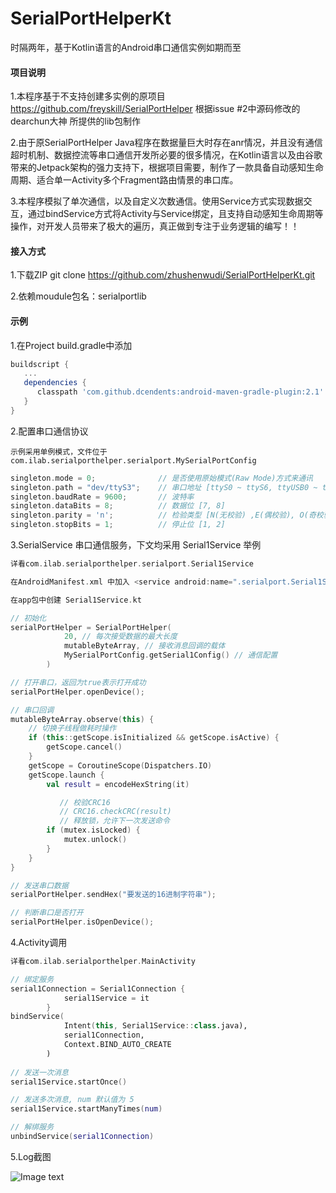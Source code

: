 # SerialPortHelperKt

时隔两年，基于Kotlin语言的Android串口通信实例如期而至

#### 项目说明
1.本程序基于不支持创建多实例的原项目 https://github.com/freyskill/SerialPortHelper 根据issue #2中源码修改的 dearchun大神 所提供的lib包制作

2.由于原SerialPortHelper Java程序在数据量巨大时存在anr情况，并且没有通信超时机制、数据控流等串口通信开发所必要的很多情况，在Kotlin语言以及由谷歌带来的Jetpack架构的强力支持下，根据项目需要，制作了一款具备自动感知生命周期、适合单一Activity多个Fragment路由情景的串口库。

3.本程序模拟了单次通信，以及自定义次数通信。使用Service方式实现数据交互，通过bindService方式将Activity与Service绑定，且支持自动感知生命周期等操作，对开发人员带来了极大的遍历，真正做到专注于业务逻辑的编写！！

#### 接入方式
1.下载ZIP
git clone https://github.com/zhushenwudi/SerialPortHelperKt.git

2.依赖moudule包名：serialportlib

#### 示例
1.在Project build.gradle中添加

```groovy
buildscript {
   ...
   dependencies {
      classpath 'com.github.dcendents:android-maven-gradle-plugin:2.1'
   }
}
```

2.配置串口通信协议

	示例采用单例模式，文件位于 com.ilab.serialporthelper.serialport.MySerialPortConfig

```kotlin
singleton.mode = 0;              // 是否使用原始模式(Raw Mode)方式来通讯
singleton.path = "dev/ttyS3";    // 串口地址 [ttyS0 ~ ttyS6, ttyUSB0 ~ ttyUSB4]
singleton.baudRate = 9600;       // 波特率
singleton.dataBits = 8;          // 数据位 [7, 8]
singleton.parity = 'n';          // 检验类型 [N(无校验) ,E(偶校验), O(奇校验)] (大小写随意)
singleton.stopBits = 1;          // 停止位 [1, 2]
```

3.SerialService 串口通信服务，下文均采用 Serial1Service 举例

```kotlin
详看com.ilab.serialporthelper.serialport.Serial1Service

在AndroidManifest.xml 中加入 <service android:name=".serialport.Serial1Service" />

在app包中创建 Serial1Service.kt

// 初始化
serialPortHelper = SerialPortHelper(
            20, // 每次接受数据的最大长度
            mutableByteArray, // 接收消息回调的载体
            MySerialPortConfig.getSerial1Config() // 通信配置
        )

// 打开串口，返回为true表示打开成功
serialPortHelper.openDevice();

// 串口回调
mutableByteArray.observe(this) {
    // 切换子线程做耗时操作
    if (this::getScope.isInitialized && getScope.isActive) {
        getScope.cancel()
    }
    getScope = CoroutineScope(Dispatchers.IO)
    getScope.launch {
        val result = encodeHexString(it)

		   // 校验CRC16
		   // CRC16.checkCRC(result)
		   // 释放锁，允许下一次发送命令
        if (mutex.isLocked) {
            mutex.unlock()
        }
    }
}

// 发送串口数据
serialPortHelper.sendHex("要发送的16进制字符串");

// 判断串口是否打开
serialPortHelper.isOpenDevice();
```

4.Activity调用

```kotlin
详看com.ilab.serialporthelper.MainActivity

// 绑定服务
serial1Connection = Serial1Connection {
            serial1Service = it
        }
bindService(
            Intent(this, Serial1Service::class.java),
            serial1Connection,
            Context.BIND_AUTO_CREATE
        )
        
// 发送一次消息
serial1Service.startOnce()

// 发送多次消息, num 默认值为 5
serial1Service.startManyTimes(num)

// 解绑服务
unbindService(serial1Connection)
```

5.Log截图

![Image text](https://gitee.com/zhushenwudi/serial-port-helper-kt/raw/master/example.png)